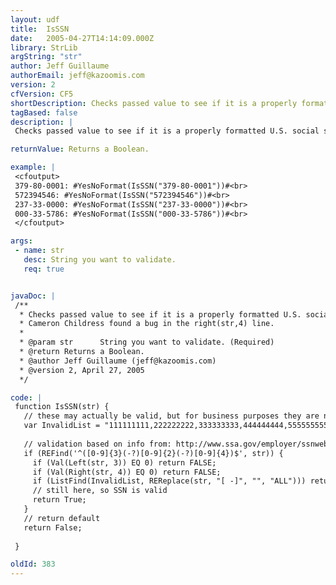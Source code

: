 ```yaml
---
layout: udf
title:  IsSSN
date:   2005-04-27T14:14:09.000Z
library: StrLib
argString: "str"
author: Jeff Guillaume
authorEmail: jeff@kazoomis.com
version: 2
cfVersion: CF5
shortDescription: Checks passed value to see if it is a properly formatted U.S. social security number.
tagBased: false
description: |
 Checks passed value to see if it is a properly formatted U.S. social security number.  Returns True or False.

returnValue: Returns a Boolean.

example: |
 <cfoutput>
 379-80-0001: #YesNoFormat(IsSSN("379-80-0001"))#<br>
 572394546: #YesNoFormat(IsSSN("572394546"))#<br>
 237-33-0000: #YesNoFormat(IsSSN("237-33-0000"))#<br>
 000-33-5786: #YesNoFormat(IsSSN("000-33-5786"))#<br>
 </cfoutput>

args:
 - name: str
   desc: String you want to validate.
   req: true


javaDoc: |
 /**
  * Checks passed value to see if it is a properly formatted U.S. social security number.
  * Cameron Childress found a bug in the right(str,4) line.
  * 
  * @param str      String you want to validate. (Required)
  * @return Returns a Boolean. 
  * @author Jeff Guillaume (jeff@kazoomis.com) 
  * @version 2, April 27, 2005 
  */

code: |
 function IsSSN(str) {
   // these may actually be valid, but for business purposes they are not allowed
   var InvalidList = "111111111,222222222,333333333,444444444,555555555,666666666,777777777,888888888,999999999,123456789";
     
   // validation based on info from: http://www.ssa.gov/employer/ssnweb.htm
   if (REFind('^([0-9]{3}(-?)[0-9]{2}(-?)[0-9]{4})$', str)) {
     if (Val(Left(str, 3)) EQ 0) return FALSE;
     if (Val(Right(str, 4)) EQ 0) return FALSE;
     if (ListFind(InvalidList, REReplace(str, "[ -]", "", "ALL"))) return FALSE;
     // still here, so SSN is valid
     return True;
   }
   // return default
   return False;
     
 }

oldId: 383
---
```


